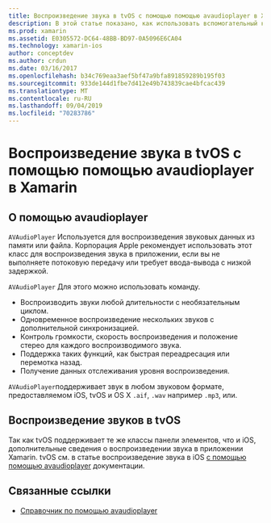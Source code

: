 ```yaml
---
title: Воспроизведение звука в tvOS с помощью помощью avaudioplayer в Xamarin
description: В этой статье показано, как использовать вспомогательный класс для управления воспроизведением звука с помощью помощью avaudioplayer в приложении Xamarin. iOS.
ms.prod: xamarin
ms.assetid: E0305572-DC64-48BB-BD97-0A5096E6CA04
ms.technology: xamarin-ios
author: conceptdev
ms.author: crdun
ms.date: 03/16/2017
ms.openlocfilehash: b34c769eaa3aef5bf47a9bfa891859289b195f03
ms.sourcegitcommit: 933de144d1fbe7d412e49b743839cae4bfcac439
ms.translationtype: MT
ms.contentlocale: ru-RU
ms.lasthandoff: 09/04/2019
ms.locfileid: "70283786"
---
```

# <a name="playing-sound-in-tvos-with-avaudioplayer-in-xamarin"></a>Воспроизведение звука в tvOS с помощью помощью avaudioplayer в Xamarin

## <a name="about-the-avaudioplayer"></a>О помощью avaudioplayer

`AVAudioPlayer` Используется для воспроизведения звуковых данных из памяти или файла. Корпорация Apple рекомендует использовать этот класс для воспроизведения звука в приложении, если вы не выполняете потоковую передачу или требует ввода-вывода с низкой задержкой.

`AVAudioPlayer` Для этого можно использовать команду.

- Воспроизводить звуки любой длительности с необязательным циклом.
- Одновременное воспроизведение нескольких звуков с дополнительной синхронизацией.
- Контроль громкости, скорость воспроизведения и положение стерео для каждого воспроизводимого звука.
- Поддержка таких функций, как быстрая переадресация или перемотка назад.
- Получение данных отслеживания уровня воспроизведения.

`AVAudioPlayer`поддерживает звук в любом звуковом формате, предоставляемом iOS, tvOS и OS X `.aif`, `.wav` например `.mp3`, или.

## <a name="playing-sounds-in-tvos"></a>Воспроизведение звуков в tvOS

Так как tvOS поддерживает те же классы панели элементов, что и iOS, дополнительные сведения о воспроизведении звука в приложении Xamarin. tvOS см. в статье воспроизведение звука в iOS [с помощью помощью avaudioplayer](https://github.com/xamarin/recipes/tree/master/Recipes/ios/media/sound/avaudioplayer) документации.



## <a name="related-links"></a>Связанные ссылки

- [Справочник по помощью avaudioplayer](https://developer.apple.com/library/ios/documentation/AVFoundation/Reference/AVAudioPlayerClassReference/)

